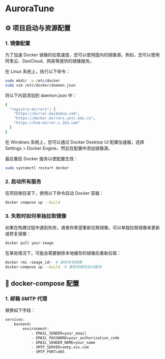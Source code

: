 # AuroraTune

## ⚙️ 项目启动与资源配置

### 1. 镜像配置
为了加速 Docker 镜像的拉取速度，您可以使用国内的镜像源。例如，您可以使用阿里云、DaoCloud、网易等提供的镜像服务。

在 Linux 系统上，执行以下命令：
```bash
sudo mkdir -p /etc/docker
sudo vim /etc/docker/daemon.json
```
将以下内容添加到 daemon.json 中：
```bash
{
  "registry-mirrors": [
    "https://mirror.baidubce.com",
    "https://docker.mirrors.ustc.edu.cn",
    "https://hub-mirror.c.163.com"
  ]
}
```
在 Windows 系统上，您可以通过 Docker Desktop UI 配置加速器，选择 Settings > Docker Engine，然后在配置中添加镜像源。

最后重启 Docker 服务以使配置生效：
```bash
sudo systemctl restart docker
```

### 2. 启动所有服务
在项目根目录下，使用以下命令启动 Docker 容器：
```bash
docker compose up --build
```

### 3. 失败时如何单独拉取镜像

如果在构建过程中遇到失败，或者你希望重新拉取镜像，可以单独拉取镜像来更新或修复镜像：
```bash
docker pull your-image
```
在某些情况下，可能会需要删除本地缓存的镜像后重新拉取：
```bash
docker rmi <image_id>  # 删除本地镜像
docker-compose up --build  # 重新构建和启动服务
```

## 🐋 docker-compose 配置

### 1. 邮箱 SMTP 代理

替换如下字段：
```bash
services:
    backend:
        environment:
            - EMAIL_SENDER=your_email
            - EMAIL_PASSWORD=your_authorization_code
            - EMAIL_SENDER_NAME=your_name
            - SMTP_SERVER=smtp.xxx.com
            - SMTP_PORT=465
```